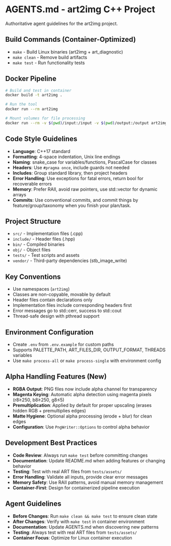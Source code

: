 # AGENTS.md - art2img C++ Project

Authoritative agent guidelines for the art2img project.

## Build Commands (Container-Optimized)
- `make` - Build Linux binaries (art2img + art_diagnostic)
- `make clean` - Remove build artifacts
- `make test` - Run functionality tests

## Docker Pipeline
```bash
# Build and test in container
docker build -t art2img .

# Run the tool
docker run --rm art2img

# Mount volumes for file processing
docker run --rm -v $(pwd)/input:/input -v $(pwd)/output:/output art2img /input/tiles.art -o /output
```

## Code Style Guidelines
- **Language**: C++17 standard
- **Formatting**: 4-space indentation, Unix line endings
- **Naming**: snake_case for variables/functions, PascalCase for classes
- **Headers**: Use `#pragma once`, include guards not needed
- **Includes**: Group standard library, then project headers
- **Error Handling**: Use exceptions for fatal errors, return bool for recoverable errors
- **Memory**: Prefer RAII, avoid raw pointers, use std::vector for dynamic arrays
- **Commits**: Use conventional commits, and commit things by feature/group/taxonomy when you finish your plan/task.

## Project Structure
- `src/` - Implementation files (.cpp)
- `include/` - Header files (.hpp)
- `bin/` - Compiled binaries
- `obj/` - Object files
- `tests/` - Test scripts and assets
- `vendor/` - Third-party dependencies (stb_image_write)

## Key Conventions
- Use namespaces (`art2img`)
- Classes are non-copyable, movable by default
- Header files contain declarations only
- Implementation files include corresponding headers first
- Error messages go to std::cerr, success to std::cout
- Thread-safe design with pthread support

## Environment Configuration
- Create `.env` from `.env.example` for custom paths
- Supports PALETTE_PATH, ART_FILES_DIR, OUTPUT_FORMAT, THREADS variables
- Use `make process-all` or `make process-single` with environment config

## Alpha Handling Features (New)
- **RGBA Output**: PNG files now include alpha channel for transparency
- **Magenta Keying**: Automatic alpha detection using magenta pixels (r8≥250, b8≥250, g8≤5)
- **Premultiplication**: Applied by default for proper upscaling (erases hidden RGB + premultiplies edges)
- **Matte Hygiene**: Optional alpha processing (erode + blur) for clean edges
- **Configuration**: Use `PngWriter::Options` to control alpha behavior

## Development Best Practices
- **Code Review**: Always run `make test` before committing changes
- **Documentation**: Update README.md when adding features or changing behavior
- **Testing**: Test with real ART files from `tests/assets/`
- **Error Handling**: Validate all inputs, provide clear error messages
- **Memory Safety**: Use RAII patterns, avoid manual memory management
- **Container-First**: Design for containerized pipeline execution

## Agent Guidelines
- **Before Changes**: Run `make clean && make test` to ensure clean state
- **After Changes**: Verify with `make test` in container environment
- **Documentation**: Update AGENTS.md when discovering new patterns
- **Testing**: Always test with real ART files from `tests/assets/`
- **Container Focus**: Optimize for Linux container execution
